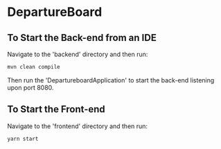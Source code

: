 # DepartureBoard

## To Start the Back-end from an IDE
Navigate to the 'backend' directory and then run:
```bash
mvn clean compile
```
Then run the 'DepartureboardApplication' to start the back-end listening upon port 8080.

## To Start the Front-end
Navigate to the 'frontend' directory and then run:
```bash
yarn start
```
